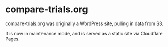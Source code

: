 # compare-trials.org

compare-trials.org was originally a WordPress site, pulling in data from S3.

It is now in maintenance mode, and is served as a static site via Cloudflare Pages.
